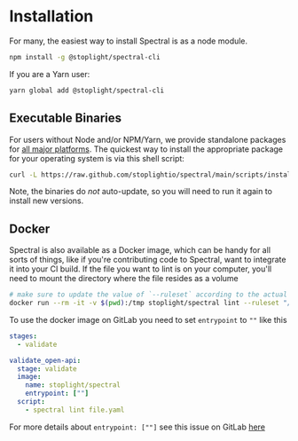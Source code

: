 # Installation

For many, the easiest way to install Spectral is as a node module.

```bash
npm install -g @stoplight/spectral-cli
```

If you are a Yarn user:

```bash
yarn global add @stoplight/spectral-cli
```

## Executable Binaries

For users without Node and/or NPM/Yarn, we provide standalone packages for [all major platforms](https://github.com/stoplightio/spectral/releases). The quickest way to install the appropriate package for your operating system is via this shell script:

```bash
curl -L https://raw.github.com/stoplightio/spectral/main/scripts/install.sh | sh
```

Note, the binaries do _not_ auto-update, so you will need to run it again to install new versions.

## Docker

Spectral is also available as a Docker image, which can be handy for all sorts of things, like if you're contributing code to Spectral, want to integrate it into your CI build.
If the file you want to lint is on your computer, you'll need to mount the directory where the file resides as a volume

```bash
# make sure to update the value of `--ruleset` according to the actual location of your ruleset
docker run --rm -it -v $(pwd):/tmp stoplight/spectral lint --ruleset "/tmp/.spectral.js" "/tmp/file.yaml"
```

To use the docker image on GitLab you need to set `entrypoint` to `""` like this

```yml
stages:
  - validate

validate_open-api:
  stage: validate
  image:
    name: stoplight/spectral
    entrypoint: [""]
  script:
    - spectral lint file.yaml
```

For more details about `entrypoint: [""]` see this issue on GitLab [here](https://gitlab.com/gitlab-org/gitlab-runner/-/issues/2692#note_50147081)
